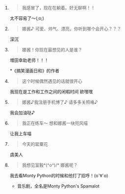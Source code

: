 1. > 我感冒了，现在在躺着。好无聊啊！！

   太不容易了～(;o;)

2. > 娜酱♪ 可爱、帅气、漂亮，你听到哪个会开心？？？

   深沉

3. > 娜酱！你现在最想见的人是谁？

   増田幸助老师！！！

   *《搞笑漫画日和》的作者

4. > 这个时候偶然遇见的话就很开心

   我现在是工作和工作之间的闲暇时间 欸嘿嘿

5. > 娜酱♪我注册手机博了♪ 请多多关照咯♪

   我会加油哒♪

6. > 我正在练车～ 想和娜酱一块兜风喵

   让我上车喵

7. > 今天的罂粟花

   虞美人

8. > 我想见室毅*\(^o^)/* 娜酱呢？

   我去看Monty Python的时候和他打了招呼！(о´∀`о)
   
   * 音乐剧，全名是Monty Python's Spamalot